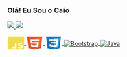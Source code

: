 ### Olá! Eu Sou o Caio

<div>
  <a href="https://github.com/Wiseckss">
  <img height="180em" src="https://github-readme-stats.vercel.app/api?username=Wiseckss&show_icons=true&theme=onedark&include_all_commits=true&count_private=true"/>
  <img height="180em" src="https://github-readme-stats.vercel.app/api/top-langs/?username=Wiseckss&layout=compact&langs_count=30&theme=onedark"/>
</div>
<div style="display: inline_block"><br>
  <img align="center" alt="Js" height="30" width="40" src="https://raw.githubusercontent.com/devicons/devicon/master/icons/javascript/javascript-plain.svg">
  <img align="center" alt="HTML" height="30" width="40" src="https://raw.githubusercontent.com/devicons/devicon/master/icons/html5/html5-original.svg">
  <img align="center" alt="CSS" height="30" width="40" src="https://raw.githubusercontent.com/devicons/devicon/master/icons/css3/css3-original.svg">
  <img align="center" alt="Bootstrap" height="30" src="https://cdn.jsdelivr.net/gh/devicons/devicon/icons/bootstrap/bootstrap-original.svg" />
  <img align="center" alt="Java" height="30" width="50" src="https://cdn.jsdelivr.net/gh/devicons/devicon/icons/java/java-original.svg" />
</div>

</div>
  
  ##
 
